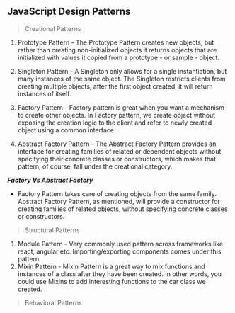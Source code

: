 ## JavaScript Design Patterns

> Creational Patterns
1. Prototype Pattern - The Prototype Pattern creates new objects, but rather than creating non-initialized objects it returns objects that are initialized with values it copied from a prototype - or sample - object.  


2. Singleton Pattern - A Singleton only allows for a single instantiation, but many instances of the same object.
 The Singleton restricts clients from creating multiple objects, after the first object created, it will return instances of itself.  

3. Factory Pattern - Factory pattern is great when you want a mechanism to create other objects.
In Factory pattern, we create object without exposing the creation logic to the client and refer to newly created object using a common interface.
4. Abstract Factory Pattern - The Abstract Factory Pattern provides an interface for creating families of related or dependent objects without specifying their concrete classes or constructors, which makes that pattern, of course, fall under the creational category.

___Factory Vs Abstract Factory___

* Factory Pattern takes care of creating objects from the same family. Abstract Factory Pattern, as mentioned, will provide a constructor for creating families of related objects, without specifying concrete classes or constructors. 

> Structural Patterns
1. Module Pattern - Very commonly used pattern across frameworks like react, angular etc. Importing/exporting components comes under this pattern.
2. Mixin Pattern - Mixin Pattern is a great way to mix functions and instances of a class after they have been created. In other words, you could use Mixins to add interesting functions to the car class we created.

> Behavioral Patterns

